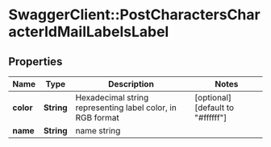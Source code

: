 # SwaggerClient::PostCharactersCharacterIdMailLabelsLabel

## Properties
Name | Type | Description | Notes
------------ | ------------- | ------------- | -------------
**color** | **String** | Hexadecimal string representing label color, in RGB format  | [optional] [default to &quot;#ffffff&quot;]
**name** | **String** | name string | 


